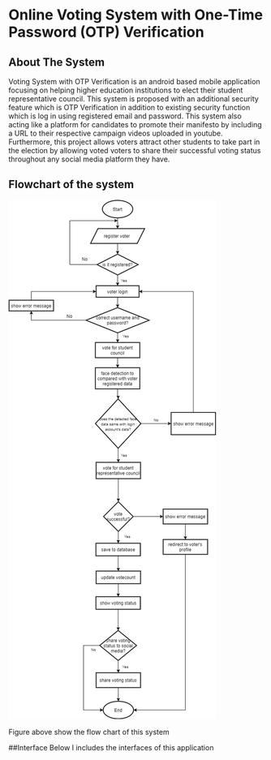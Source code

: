 # Online Voting System with One-Time Password (OTP) Verification

## About The System
Voting System with OTP Verification is an android based mobile application focusing on helping higher education institutions to elect their student representative council. This system is proposed with an additional security feature which is OTP Verification in addition to existing security function which is log in using registered email and password. This system also acting like a platform for candidates to promote their manifesto by including a URL to their respective campaign videos uploaded in youtube. Furthermore, this project allows voters attract other students to take part in the election by allowing voted voters to share their successful voting status throughout any social media platform they have.

## Flowchart of the system
![Flow Chart](https://github.com/syahirahizwan/Workshop2/blob/main/workshop2/iot%20future.png)

Figure above show the flow chart of this system

##Interface
Below I includes the interfaces of this application
